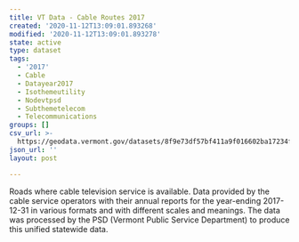 ```yaml
---
title: VT Data - Cable Routes 2017
created: '2020-11-12T13:09:01.893268'
modified: '2020-11-12T13:09:01.893278'
state: active
type: dataset
tags:
  - '2017'
  - Cable
  - Datayear2017
  - Isothemeutility
  - Nodevtpsd
  - Subthemetelecom
  - Telecommunications
groups: []
csv_url: >-
  https://geodata.vermont.gov/datasets/8f9e73df57bf411a9f016602ba17234f_7.csv?outSR=%7B%22latestWkid%22%3A32145%2C%22wkid%22%3A32145%7D
json_url: ''
layout: post

---
```

Roads where cable television service is available. Data provided by the cable service operators with their annual reports for the year-ending 2017-12-31 in various formats and with different scales and meanings. The data was processed by the PSD (Vermont Public Service Department) to produce this unified statewide data. 
